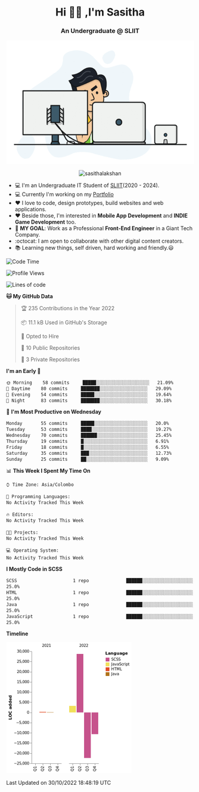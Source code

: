<h1 align="center">Hi 🙋‍♂️ ,I'm Sasitha</h1>
<!--<h3 align="center">💻An Passionate Junior Trainee Software Developer based on Sri Lanka</h3>-->

<h3 align="center">An Undergraduate @ SLIIT</h3>

<p align="center">
  <img width="540" height="330" src="https://github.com/SasithaLakshan/SasithaLakshan/blob/main/dev.gif">
</p>
<p align="center"> <img src="https://komarev.com/ghpvc/?username=sasithalakshan&label=Profile%20views&color=0e75b6&style=flat" alt="sasithalakshan" /> </p>

- :computer: I'm an Undergraduate IT Student of [SLIIT](https://www.sliit.lk)(2020 - 2024).
- :computer: Currently I'm working on my <a href="https://SasithaLakshan.github.io" target="_blank">Portfolio</a>
- :heart: I love to code, design prototypes, build websites and web applications.
- :heart: Beside those, I'm interested in **Mobile App Development** and **INDIE Game Development** too.
- :electric_plug: **MY GOAL**: Work as a Professional **Front-End Engineer** in a Giant Tech Company.
- :octocat: I am open to collaborate with other digital content creators.
- :books: Learning new things, self driven, hard working and friendly.:smiley:

<!-- <h3 align="left">Tech Stack I'm Using</h3> -->
<!--START_SECTION:waka-->
![Code Time](http://img.shields.io/badge/Code%20Time-350%20hrs%2057%20mins-blue)

![Profile Views](http://img.shields.io/badge/Profile%20Views-0-blue)

![Lines of code](https://img.shields.io/badge/From%20Hello%20World%20I%27ve%20Written--644%20lines%20of%20code-blue)

**🐱 My GitHub Data** 

> 🏆 235 Contributions in the Year 2022
 > 
> 📦 11.1 kB Used in GitHub's Storage 
 > 
> 💼 Opted to Hire
 > 
> 📜 10 Public Repositories 
 > 
> 🔑 3 Private Repositories  
 > 
**I'm an Early 🐤** 

```text
🌞 Morning    58 commits     █████░░░░░░░░░░░░░░░░░░░░   21.09% 
🌆 Daytime    80 commits     ███████░░░░░░░░░░░░░░░░░░   29.09% 
🌃 Evening    54 commits     █████░░░░░░░░░░░░░░░░░░░░   19.64% 
🌙 Night      83 commits     ███████░░░░░░░░░░░░░░░░░░   30.18%

```
📅 **I'm Most Productive on Wednesday** 

```text
Monday       55 commits     █████░░░░░░░░░░░░░░░░░░░░   20.0% 
Tuesday      53 commits     ████░░░░░░░░░░░░░░░░░░░░░   19.27% 
Wednesday    70 commits     ██████░░░░░░░░░░░░░░░░░░░   25.45% 
Thursday     19 commits     █░░░░░░░░░░░░░░░░░░░░░░░░   6.91% 
Friday       18 commits     █░░░░░░░░░░░░░░░░░░░░░░░░   6.55% 
Saturday     35 commits     ███░░░░░░░░░░░░░░░░░░░░░░   12.73% 
Sunday       25 commits     ██░░░░░░░░░░░░░░░░░░░░░░░   9.09%

```


📊 **This Week I Spent My Time On** 

```text
⌚︎ Time Zone: Asia/Colombo

💬 Programming Languages: 
No Activity Tracked This Week

🔥 Editors: 
No Activity Tracked This Week

🐱‍💻 Projects: 
No Activity Tracked This Week

💻 Operating System: 
No Activity Tracked This Week

```

**I Mostly Code in SCSS** 

```text
SCSS                     1 repo              ██████░░░░░░░░░░░░░░░░░░░   25.0% 
HTML                     1 repo              ██████░░░░░░░░░░░░░░░░░░░   25.0% 
Java                     1 repo              ██████░░░░░░░░░░░░░░░░░░░   25.0% 
JavaScript               1 repo              ██████░░░░░░░░░░░░░░░░░░░   25.0%

```


**Timeline**

![Chart not found](https://raw.githubusercontent.com/SasithaLakshan/SasithaLakshan/main/charts/bar_graph.png) 


 Last Updated on 30/10/2022 18:48:19 UTC
<!--END_SECTION:waka-->
